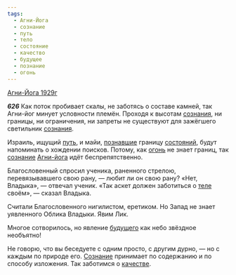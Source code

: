 ```yaml
---
tags:
  - Агни-Йога
  - сознание
  - путь
  - тело
  - состояние
  - качество
  - будущее
  - познание
  - огонь
---
```


[Агни-Йога 1929г](https://127.0.0.1:4002/agni/1929)

___626___
Как поток пробивает скалы, не заботясь о составе камней, так Агни-йог минует условности племён. Проходя к высотам [сознания](../../../tags/#[сознание](../../../tags/#сознание)), ни границы, ни ограничения, ни запреты не существуют для зажёгшего светильник [сознания](../../../tags/#[сознание](../../../tags/#сознание)).   

Израиль, ищущий [путь](../../../tags/#путь), и майи, [познавшие](../../../tags/#познание) границу [состояний](../../../tags/#состояние), будут напоминать о хождении поисков. Потому, как [огонь](../../../tags/#огонь) не знает границ, так [сознание](../../../tags/#сознание) [Агни-йога](../../../tags/#Агни-Йога) идёт беспрепятственно.   

Благословенный спросил ученика, раненного стрелою, перевязывавшего свою рану, — любит ли он свою рану? «Нет, Владыка», — отвечал ученик. «Так аскет должен заботиться о [теле](../../../tags/#тело) своём», — сказал Владыка.   

Считали Благословенного нигилистом, еретиком. Но Запад не знает уявленного Облика Владыки. Явим Лик.   

Многое сотворилось, но явление [будущего](../../../tags/#будущее) как небо звёздное необъятно!   

Не говорю, что вы беседуете с одним просто, с другим дурно, — но с каждым по природе его. [Сознание](../../../tags/#сознание) принимает по содержанию и по способу изложения. Так заботимся о [качестве](../../../tags/#качество).